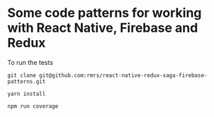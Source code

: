 # Some code patterns for working with React Native, Firebase and Redux

To run the tests
```
git clone git@github.com:rmrs/react-native-redux-saga-firebase-patterns.git

yarn install

npm run coverage
```
